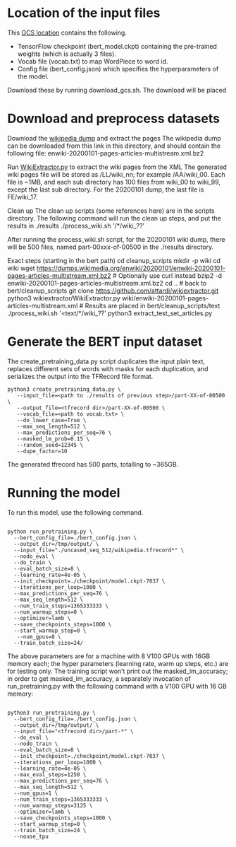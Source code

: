 # Location of the input files 

This [GCS location](https://console.cloud.google.com/storage/browser/pkanwar-bert) contains the following.
* TensorFlow checkpoint (bert_model.ckpt) containing the pre-trained weights (which is actually 3 files).
* Vocab file (vocab.txt) to map WordPiece to word id.
* Config file (bert_config.json) which specifies the hyperparameters of the model.

Download these by running download_gcs.sh. The download will be placed

# Download and preprocess datasets

Download the [wikipedia dump](https://dumps.wikimedia.org/enwiki/20200101/enwiki-20200101-pages-articles-multistream.xml.bz2) and extract the pages
The wikipedia dump can be downloaded from this link in this directory, and should contain the following file:
enwiki-20200101-pages-articles-multistream.xml.bz2

Run [WikiExtractor.py](https://github.com/attardi/wikiextractor) to extract the wiki pages from the XML
The generated wiki pages file will be stored as <data dir>/LL/wiki_nn; for example <data dir>/AA/wiki_00. Each file is ~1MB, and each sub directory has 100 files from wiki_00 to wiki_99, except the last sub directory. For the 20200101 dump, the last file is FE/wiki_17.

Clean up
The clean up scripts (some references here) are in the scripts directory.
The following command will run the clean up steps, and put the results in ./results
./process_wiki.sh '<data dir>/*/wiki_??'

After running the process_wiki.sh script, for the 20200101 wiki dump, there will be 500 files, named part-00xxx-of-00500 in the ./results directory.

Exact steps (starting in the bert path)
cd cleanup_scripts
mkdir -p wiki
cd wiki
wget https://dumps.wikimedia.org/enwiki/20200101/enwiki-20200101-pages-articles-multistream.xml.bz2    # Optionally use curl instead
bzip2 -d enwiki-20200101-pages-articles-multistream.xml.bz2
cd ..    # back to bert/cleanup_scripts
git clone https://github.com/attardi/wikiextractor.git
python3 wikiextractor/WikiExtractor.py wiki/enwiki-20200101-pages-articles-multistream.xml    # Results are placed in bert/cleanup_scripts/text
./process_wiki.sh '<text/*/wiki_??'
python3 extract_test_set_articles.py

# Generate the BERT input dataset

The create_pretraining_data.py script duplicates the input plain text, replaces different sets of words with masks for each duplication, and serializes the output into the TFRecord file format. 

```shell
python3 create_pretraining_data.py \
   --input_file=<path to ./results of previous step>/part-XX-of-00500 \
   --output_file=<tfrecord dir>/part-XX-of-00500 \
   --vocab_file=<path to vocab.txt> \
   --do_lower_case=True \
   --max_seq_length=512 \
   --max_predictions_per_seq=76 \
   --masked_lm_prob=0.15 \
   --random_seed=12345 \
   --dupe_factor=10
```

The generated tfrecord has 500 parts, totalling to ~365GB.

# Running the model

To run this model, use the following command.

```shell

python run_pretraining.py \
  --bert_config_file=./bert_config.json \
  --output_dir=/tmp/output/ \
  --input_file="./uncased_seq_512/wikipedia.tfrecord*" \
  --nodo_eval \
  --do_train \
  --eval_batch_size=8 \
  --learning_rate=4e-05 \
  --init_checkpoint=./checkpoint/model.ckpt-7037 \
  --iterations_per_loop=1000 \
  --max_predictions_per_seq=76 \
  --max_seq_length=512 \
  --num_train_steps=1365333333 \
  --num_warmup_steps=0 \
  --optimizer=lamb \
  --save_checkpoints_steps=1000 \
  --start_warmup_step=0 \
   --num_gpus=8 \
  --train_batch_size=24/

```

The above parameters are for a machine with 8 V100 GPUs with 16GB memory each; the hyper parameters (learning rate, warm up steps, etc.) are for testing only. The training script won’t print out the masked_lm_accuracy; in order to get masked_lm_accuracy, a separately invocation of run_pretraining.py with the following command with a V100 GPU with 16 GB memory:

```shell

python3 run_pretraining.py \
  --bert_config_file=./bert_config.json \
  --output_dir=/tmp/output/ \
  --input_file="<tfrecord dir>/part-*" \
  --do_eval \
  --nodo_train \
  --eval_batch_size=8 \
  --init_checkpoint=./checkpoint/model.ckpt-7037 \
  --iterations_per_loop=1000 \
  --learning_rate=4e-05 \
  --max_eval_steps=1250 \
  --max_predictions_per_seq=76 \
  --max_seq_length=512 \
  --num_gpus=1 \
  --num_train_steps=1365333333 \
  --num_warmup_steps=3125 \
  --optimizer=lamb \
  --save_checkpoints_steps=1000 \
  --start_warmup_step=0 \
  --train_batch_size=24 \
  --nouse_tpu
   
```

